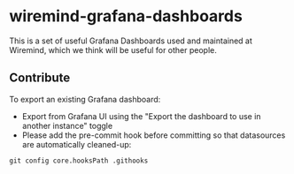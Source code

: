 # wiremind-grafana-dashboards

This is a set of useful Grafana Dashboards used and maintained at Wiremind, which we think will be useful for other people.

## Contribute

To export an existing Grafana dashboard:

- Export from Grafana UI using the "Export the dashboard to use in another instance" toggle
- Please add the pre-commit hook before committing so that datasources are automatically cleaned-up:

`git config core.hooksPath .githooks`

